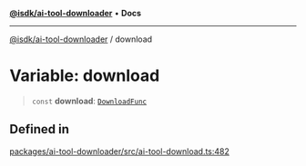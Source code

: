 [**@isdk/ai-tool-downloader**](../README.md) • **Docs**

***

[@isdk/ai-tool-downloader](../globals.md) / download

# Variable: download

> `const` **download**: [`DownloadFunc`](../classes/DownloadFunc.md)

## Defined in

[packages/ai-tool-downloader/src/ai-tool-download.ts:482](https://github.com/isdk/ai-tool-download.js/blob/92e9fe5642765d2f86d8f4b90e248c22c49d4fa3/src/ai-tool-download.ts#L482)
